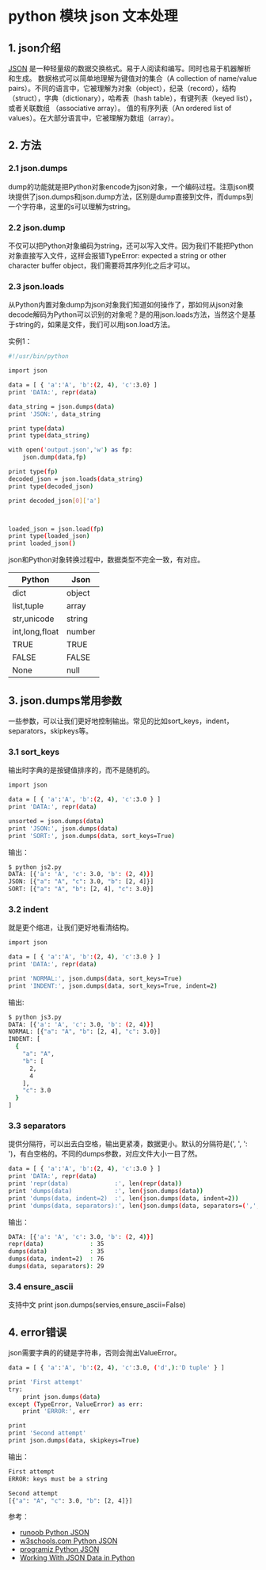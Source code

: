 #  python 模块  json 文本处理

## 1. json介绍
[JSON](https://docs.python.org/3/library/json.html) 是一种轻量级的数据交换格式。易于人阅读和编写。同时也易于机器解析和生成。
数据格式可以简单地理解为键值对的集合（A collection of name/value pairs）。不同的语言中，它被理解为对象（object），纪录（record），结构（struct），字典（dictionary），哈希表（hash table），有键列表（keyed list），或者关联数组 （associative array）。
值的有序列表（An ordered list of values）。在大部分语言中，它被理解为数组（array）。

## 2. 方法
### 2.1 json.dumps
dump的功能就是把Python对象encode为json对象，一个编码过程。注意json模块提供了json.dumps和json.dump方法，区别是dump直接到文件，而dumps到一个字符串，这里的s可以理解为string。

### 2.2 json.dump
不仅可以把Python对象编码为string，还可以写入文件。因为我们不能把Python对象直接写入文件，这样会报错TypeError: expected a string or other character buffer object，我们需要将其序列化之后才可以。

### 2.3 json.loads
从Python内置对象dump为json对象我们知道如何操作了，那如何从json对象decode解码为Python可以识别的对象呢？是的用json.loads方法，当然这个是基于string的，如果是文件，我们可以用json.load方法。

实例1：

```bash
#!/usr/bin/python

import json

data = [ { 'a':'A', 'b':(2, 4), 'c':3.0} ]
print 'DATA:', repr(data)

data_string = json.dumps(data)
print 'JSON:', data_string

print type(data)
print type(data_string)

with open('output.json','w') as fp:
	json.dump(data,fp)

print type(fp)
decoded_json = json.loads(data_string)
print type(decoded_json)

print decoded_json[0]['a']



loaded_json = json.load(fp)
print type(loaded_json)
print loaded_json()
```



json和Python对象转换过程中，数据类型不完全一致，有对应。

| Python         | Json   |
|----------------|--------|
| dict           | object |
| list,tuple     | array  |
| str,unicode    | string |
| int,long,float | number |
| TRUE           | TRUE   |
| FALSE          | FALSE  |
| None           | null   |

## 3. json.dumps常用参数
一些参数，可以让我们更好地控制输出。常见的比如sort_keys，indent，separators，skipkeys等。
### 3.1 sort_keys
输出时字典的是按键值排序的，而不是随机的。

```bash
import json

data = [ { 'a':'A', 'b':(2, 4), 'c':3.0 } ]
print 'DATA:', repr(data)

unsorted = json.dumps(data)
print 'JSON:', json.dumps(data)
print 'SORT:', json.dumps(data, sort_keys=True)
```
输出：

```bash
$ python js2.py
DATA: [{'a': 'A', 'c': 3.0, 'b': (2, 4)}]
JSON: [{"a": "A", "c": 3.0, "b": [2, 4]}]
SORT: [{"a": "A", "b": [2, 4], "c": 3.0}]
```

### 3.2 indent
就是更个缩进，让我们更好地看清结构。

```bash
import json

data = [ { 'a':'A', 'b':(2, 4), 'c':3.0 } ]
print 'DATA:', repr(data)

print 'NORMAL:', json.dumps(data, sort_keys=True)
print 'INDENT:', json.dumps(data, sort_keys=True, indent=2)
```
输出:

```bash
$ python js3.py
DATA: [{'a': 'A', 'c': 3.0, 'b': (2, 4)}]
NORMAL: [{"a": "A", "b": [2, 4], "c": 3.0}]
INDENT: [
  {
    "a": "A", 
    "b": [
      2, 
      4
    ], 
    "c": 3.0
  }
]
```

### 3.3 separators
提供分隔符，可以出去白空格，输出更紧凑，数据更小。默认的分隔符是(', ', ': ')，有白空格的。不同的dumps参数，对应文件大小一目了然。

```bash
data = [ { 'a':'A', 'b':(2, 4), 'c':3.0 } ]
print 'DATA:', repr(data)
print 'repr(data)             :', len(repr(data))
print 'dumps(data)            :', len(json.dumps(data))
print 'dumps(data, indent=2)  :', len(json.dumps(data, indent=2))
print 'dumps(data, separators):', len(json.dumps(data, separators=(',',':')))
```
输出：

```bash
DATA: [{'a': 'A', 'c': 3.0, 'b': (2, 4)}]
repr(data)             : 35
dumps(data)            : 35
dumps(data, indent=2)  : 76
dumps(data, separators): 29
```

### 3.4 ensure_ascii
支持中文
print json.dumps(servies,ensure_ascii=False)


## 4. error错误
json需要字典的的键是字符串，否则会抛出ValueError。

```bash
data = [ { 'a':'A', 'b':(2, 4), 'c':3.0, ('d',):'D tuple' } ]

print 'First attempt'
try:
    print json.dumps(data)
except (TypeError, ValueError) as err:
    print 'ERROR:', err

print
print 'Second attempt'
print json.dumps(data, skipkeys=True)
```
输出：

```bash
First attempt
ERROR: keys must be a string

Second attempt
[{"a": "A", "c": 3.0, "b": [2, 4]}]
```

参考：

 - [runoob Python JSON](https://www.runoob.com/python/python-json.html)
 - [w3schools.com Python JSON](https://www.w3schools.com/python/python_json.asp)
 - [programiz Python JSON](https://www.programiz.com/python-programming/json)
 - [Working With JSON Data in Python](https://realpython.com/python-json/)
